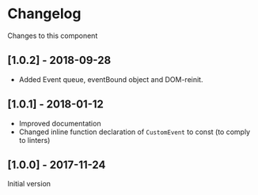 # Changelog
Changes to this component

## [1.0.2] - 2018-09-28
- Added Event queue, eventBound object and DOM-reinit.

## [1.0.1] - 2018-01-12
- Improved documentation
- Changed inline function declaration of `CustomEvent` to const (to comply to linters)

## [1.0.0] - 2017-11-24
Initial version

